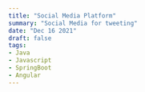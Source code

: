 ```yaml
---
title: "Social Media Platform"
summary: "Social Media for tweeting"
date: "Dec 16 2021"
draft: false
tags:
- Java
- Javascript
- SpringBoot
- Angular
---
```

